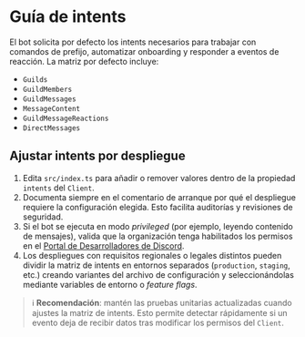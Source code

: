 # Guía de intents

El bot solicita por defecto los intents necesarios para trabajar con comandos de
prefijo, automatizar onboarding y responder a eventos de reacción. La matriz
por defecto incluye:

- `Guilds`
- `GuildMembers`
- `GuildMessages`
- `MessageContent`
- `GuildMessageReactions`
- `DirectMessages`

## Ajustar intents por despliegue

1. Edita `src/index.ts` para añadir o remover valores dentro de la propiedad
   `intents` del `Client`.
2. Documenta siempre en el comentario de arranque por qué el despliegue requiere
   la configuración elegida. Esto facilita auditorías y revisiones de seguridad.
3. Si el bot se ejecuta en modo *privileged* (por ejemplo, leyendo contenido de
   mensajes), valida que la organización tenga habilitados los permisos en el
   [Portal de Desarrolladores de Discord](https://discord.com/developers/applications).
4. Los despliegues con requisitos regionales o legales distintos pueden dividir
   la matriz de intents en entornos separados (`production`, `staging`, etc.)
   creando variantes del archivo de configuración y seleccionándolas mediante
   variables de entorno o *feature flags*.

> ℹ️ **Recomendación**: mantén las pruebas unitarias actualizadas cuando ajustes
> la matriz de intents. Esto permite detectar rápidamente si un evento deja de
> recibir datos tras modificar los permisos del `Client`.
